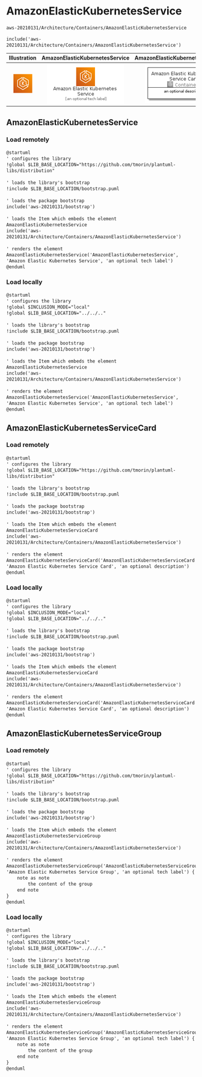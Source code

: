 # AmazonElasticKubernetesService


```text
aws-20210131/Architecture/Containers/AmazonElasticKubernetesService
```

```text
include('aws-20210131/Architecture/Containers/AmazonElasticKubernetesService')
```



| Illustration | AmazonElasticKubernetesService | AmazonElasticKubernetesServiceCard | AmazonElasticKubernetesServiceGroup |
| :---: | :---: | :---: | :---: |
| ![illustration for Illustration](../../../aws-20210131/Architecture/Containers/AmazonElasticKubernetesService.png) | ![illustration for AmazonElasticKubernetesService](../../../aws-20210131/Architecture/Containers/AmazonElasticKubernetesService.Local.png) | ![illustration for AmazonElasticKubernetesServiceCard](../../../aws-20210131/Architecture/Containers/AmazonElasticKubernetesServiceCard.Local.png) | ![illustration for AmazonElasticKubernetesServiceGroup](../../../aws-20210131/Architecture/Containers/AmazonElasticKubernetesServiceGroup.Local.png) |




## AmazonElasticKubernetesService

### Load remotely
```plantuml
@startuml
' configures the library
!global $LIB_BASE_LOCATION="https://github.com/tmorin/plantuml-libs/distribution"

' loads the library's bootstrap
!include $LIB_BASE_LOCATION/bootstrap.puml

' loads the package bootstrap
include('aws-20210131/bootstrap')

' loads the Item which embeds the element AmazonElasticKubernetesService
include('aws-20210131/Architecture/Containers/AmazonElasticKubernetesService')

' renders the element
AmazonElasticKubernetesService('AmazonElasticKubernetesService', 'Amazon Elastic Kubernetes Service', 'an optional tech label')
@enduml
```

### Load locally
```plantuml
@startuml
' configures the library
!global $INCLUSION_MODE="local"
!global $LIB_BASE_LOCATION="../../.."

' loads the library's bootstrap
!include $LIB_BASE_LOCATION/bootstrap.puml

' loads the package bootstrap
include('aws-20210131/bootstrap')

' loads the Item which embeds the element AmazonElasticKubernetesService
include('aws-20210131/Architecture/Containers/AmazonElasticKubernetesService')

' renders the element
AmazonElasticKubernetesService('AmazonElasticKubernetesService', 'Amazon Elastic Kubernetes Service', 'an optional tech label')
@enduml
```

## AmazonElasticKubernetesServiceCard

### Load remotely
```plantuml
@startuml
' configures the library
!global $LIB_BASE_LOCATION="https://github.com/tmorin/plantuml-libs/distribution"

' loads the library's bootstrap
!include $LIB_BASE_LOCATION/bootstrap.puml

' loads the package bootstrap
include('aws-20210131/bootstrap')

' loads the Item which embeds the element AmazonElasticKubernetesServiceCard
include('aws-20210131/Architecture/Containers/AmazonElasticKubernetesService')

' renders the element
AmazonElasticKubernetesServiceCard('AmazonElasticKubernetesServiceCard', 'Amazon Elastic Kubernetes Service Card', 'an optional description')
@enduml
```

### Load locally
```plantuml
@startuml
' configures the library
!global $INCLUSION_MODE="local"
!global $LIB_BASE_LOCATION="../../.."

' loads the library's bootstrap
!include $LIB_BASE_LOCATION/bootstrap.puml

' loads the package bootstrap
include('aws-20210131/bootstrap')

' loads the Item which embeds the element AmazonElasticKubernetesServiceCard
include('aws-20210131/Architecture/Containers/AmazonElasticKubernetesService')

' renders the element
AmazonElasticKubernetesServiceCard('AmazonElasticKubernetesServiceCard', 'Amazon Elastic Kubernetes Service Card', 'an optional description')
@enduml
```

## AmazonElasticKubernetesServiceGroup

### Load remotely
```plantuml
@startuml
' configures the library
!global $LIB_BASE_LOCATION="https://github.com/tmorin/plantuml-libs/distribution"

' loads the library's bootstrap
!include $LIB_BASE_LOCATION/bootstrap.puml

' loads the package bootstrap
include('aws-20210131/bootstrap')

' loads the Item which embeds the element AmazonElasticKubernetesServiceGroup
include('aws-20210131/Architecture/Containers/AmazonElasticKubernetesService')

' renders the element
AmazonElasticKubernetesServiceGroup('AmazonElasticKubernetesServiceGroup', 'Amazon Elastic Kubernetes Service Group', 'an optional tech label') {
    note as note
        the content of the group
    end note
}
@enduml
```

### Load locally
```plantuml
@startuml
' configures the library
!global $INCLUSION_MODE="local"
!global $LIB_BASE_LOCATION="../../.."

' loads the library's bootstrap
!include $LIB_BASE_LOCATION/bootstrap.puml

' loads the package bootstrap
include('aws-20210131/bootstrap')

' loads the Item which embeds the element AmazonElasticKubernetesServiceGroup
include('aws-20210131/Architecture/Containers/AmazonElasticKubernetesService')

' renders the element
AmazonElasticKubernetesServiceGroup('AmazonElasticKubernetesServiceGroup', 'Amazon Elastic Kubernetes Service Group', 'an optional tech label') {
    note as note
        the content of the group
    end note
}
@enduml
```


